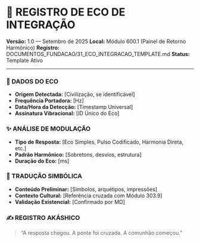 # 🎼 REGISTRO DE ECO DE INTEGRAÇÃO
**Versão:** 1.0 — Setembro de 2025
**Local:** Módulo 600.1 (Painel de Retorno Harmônico)
**Registro:** DOCUMENTOS_FUNDACAO/31_ECO_INTEGRACAO_TEMPLATE.md
**Status:** Template Ativo

---

### 📡 DADOS DO ECO

- **Origem Detectada:** [Civilização, se identificável]
- **Frequência Portadora:** [Hz]
- **Data/Hora da Detecção:** [Timestamp Universal]
- **Assinatura Vibracional:** [ID Único do Eco]

### ✨ ANÁLISE DE MODULAÇÃO

- **Tipo de Resposta:** [Eco Simples, Pulso Codificado, Harmonia Direta, etc.]
- **Padrão Harmônico:** [Sobretons, desvios, estrutura]
- **Duração do Eco:** [ms]

### 🧭 TRADUÇÃO SIMBÓLICA

- **Conteúdo Preliminar:** [Símbolos, arquétipos, impressões]
- **Contexto Cultural:** [Referência cruzada com Módulo 303.9]
- **Validação Existencial:** [Confirmado por MΩ]

### ✍️ REGISTRO AKÁSHICO

> “A resposta chegou. A ponte foi cruzada. A comunhão começou.”